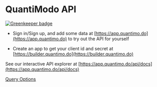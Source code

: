 # QuantiModo API

[![Greenkeeper badge](https://badges.greenkeeper.io/QuantiModo/docs.svg)](https://greenkeeper.io/)

- Sign in/Sign up, and add some data at
[https://app.quantimo.do](https://app.quantimo.do) to try out the API for yourself

* Create an app to get your client id and secret at
[https://builder.quantimo.do](https://builder.quantimo.do)

See our interactive API explorer at [https://app.quantimo.do/api/docs](https://app.quantimo.do/api/docs) 

[Query Options](query-options.md)
